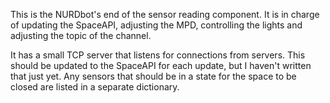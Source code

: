 This is the NURDbot's end of the sensor reading component.
It is in charge of updating the SpaceAPI, adjusting the MPD, controlling the lights
and adjusting the topic of the channel.

It has a small TCP server that listens for connections from servers. This should be
updated to the SpaceAPI for each update, but I haven't written that just yet. Any sensors
that should be in a state for the space to be closed are listed in a separate dictionary.
